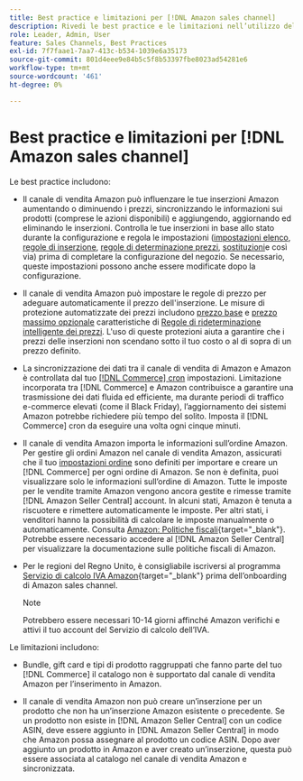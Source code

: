 ```yaml
---
title: Best practice e limitazioni per [!DNL Amazon sales channel]
description: Rivedi le best practice e le limitazioni nell’utilizzo del canale di vendita Amazon per Adobe Commerce e Magento Open Source.
role: Leader, Admin, User
feature: Sales Channels, Best Practices
exl-id: 7f7faae1-7aa7-413c-b534-1039e6a35173
source-git-commit: 801d4eee9e84b5c5f8b53397fbe8023ad54281e6
workflow-type: tm+mt
source-wordcount: '461'
ht-degree: 0%

---
```


# Best practice e limitazioni per [!DNL Amazon sales channel]

Le best practice includono:

- Il canale di vendita Amazon può influenzare le tue inserzioni Amazon aumentando o diminuendo i prezzi, sincronizzando le informazioni sui prodotti (comprese le azioni disponibili) e aggiungendo, aggiornando ed eliminando le inserzioni. Controlla le tue inserzioni in base allo stato durante la configurazione e regola le impostazioni ([impostazioni elenco](./listing-settings.md), [regole di inserzione](./listing-rules.md), [regole di determinazione prezzi](./pricing-products.md), [sostituzioni](./overrides.md)e così via) prima di completare la configurazione del negozio. Se necessario, queste impostazioni possono anche essere modificate dopo la configurazione.

- Il canale di vendita Amazon può impostare le regole di prezzo per adeguare automaticamente il prezzo dell&#39;inserzione. Le misure di protezione automatizzate dei prezzi includono [prezzo base](./floor-price.md) e [prezzo massimo opzionale](./optional-ceiling-price.md) caratteristiche di [Regole di rideterminazione intelligente dei prezzi](./intelligent-repricing-rules.md). L&#39;uso di queste protezioni aiuta a garantire che i prezzi delle inserzioni non scendano sotto il tuo costo o al di sopra di un prezzo definito.

- La sincronizzazione dei dati tra il canale di vendita di Amazon e Amazon è controllata dal tuo [[!DNL Commerce] cron](https://experienceleague.adobe.com/docs/commerce-admin/systems/tools/cron.html) impostazioni. Limitazione incorporata tra [!DNL Commerce] e Amazon contribuisce a garantire una trasmissione dei dati fluida ed efficiente, ma durante periodi di traffico e-commerce elevati (come il Black Friday), l’aggiornamento dei sistemi Amazon potrebbe richiedere più tempo del solito. Imposta il [!DNL Commerce] cron da eseguire una volta ogni cinque minuti.

- Il canale di vendita Amazon importa le informazioni sull’ordine Amazon. Per gestire gli ordini Amazon nel canale di vendita Amazon, assicurati che il tuo [impostazioni ordine](./order-settings.md) sono definiti per importare e creare un [!DNL Commerce] per ogni ordine di Amazon. Se non è definita, puoi visualizzare solo le informazioni sull’ordine di Amazon. Tutte le imposte per le vendite tramite Amazon vengono ancora gestite e rimesse tramite [!DNL Amazon Seller Central] account. In alcuni stati, Amazon è tenuta a riscuotere e rimettere automaticamente le imposte. Per altri stati, i venditori hanno la possibilità di calcolare le imposte manualmente o automaticamente. Consulta [Amazon: Politiche fiscali](https://sellercentral.amazon.com/gp/help/external/help.html?itemID=200405820&amp;language=en_US/){target="_blank"}. Potrebbe essere necessario accedere al [!DNL Amazon Seller Central] per visualizzare la documentazione sulle politiche fiscali di Amazon.

- Per le regioni del Regno Unito, è consigliabile iscriversi al programma [Servizio di calcolo IVA Amazon](https://sell.amazon.co.uk/learn/vat-resources/){target="_blank"} prima dell’onboarding di Amazon sales channel.

  >[!NOTE]
  >
  >Potrebbero essere necessari 10-14 giorni affinché Amazon verifichi e attivi il tuo account del Servizio di calcolo dell’IVA.

Le limitazioni includono:

- Bundle, gift card e tipi di prodotto raggruppati che fanno parte del tuo [!DNL Commerce] il catalogo non è supportato dal canale di vendita Amazon per l’inserimento in Amazon.

- Il canale di vendita Amazon non può creare un’inserzione per un prodotto che non ha un’inserzione Amazon esistente o precedente. Se un prodotto non esiste in [!DNL Amazon Seller Central] con un codice ASIN, deve essere aggiunto in [!DNL Amazon Seller Central] in modo che Amazon possa assegnare al prodotto un codice ASIN. Dopo aver aggiunto un prodotto in Amazon e aver creato un’inserzione, questa può essere associata al catalogo nel canale di vendita Amazon e sincronizzata.
